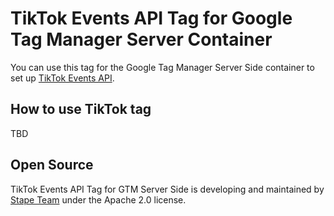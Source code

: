 # TikTok Events API Tag for Google Tag Manager Server Container

You can use this tag for the Google Tag Manager Server Side container to set up [TikTok Events API](https://ads.tiktok.com/marketing_api/docs?rid=959icq5stjr&id=1701890979375106).

## How to use TikTok tag

TBD

## Open Source

TikTok Events API Tag for GTM Server Side is developing and maintained by [Stape Team](https://stape.io/) under the Apache 2.0 license.
